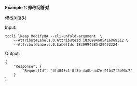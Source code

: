 **Example 1: 修改问答对**

修改问答对

Input: 

```
tccli lkeap ModifyQA --cli-unfold-argument  \
    --AttributeLabels.0.AttributeId 1830994685416869312 \
    --AttributeLabels.0.LabelIds 1830994685429452224
```

Output: 
```
{
    "Response": {
        "RequestId": "4f4843c1-8f3b-4a0b-ad7e-91b47f2b93c7"
    }
}
```

